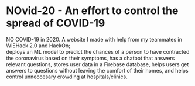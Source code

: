 # NOvid-20 - An effort to control the spread of COVID-19
NO COVID-19 in 2020. 
A website I made with help from my teammates in WIEHack 2.0 and HackOn;  
deploys an ML model to predict the chances of a person to have contracted the coronavirus based on their symptoms, 
has a chatbot that answers relevant questions, 
stores user data in a Firebase database, 
helps users get answers to questions without leaving the comfort of their homes, and 
helps control unneccesary crowding at hospitals/clinics.
